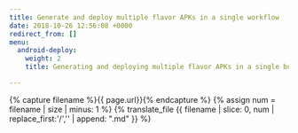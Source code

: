 ```yaml
---
title: Generate and deploy multiple flavor APKs in a single workflow
date: 2018-10-26 12:56:08 +0000
redirect_from: []
menu:
  android-deploy:
    weight: 2
    title: Generating and deploying multiple flavor APKs in a single build

---
```

{% capture filename %}{{ page.url}}{% endcapture %}
{% assign num = filename | size | minus: 1 %}
{% translate_file {{ filename | slice: 0, num | replace_first:'/','' | append: ".md" }} %}